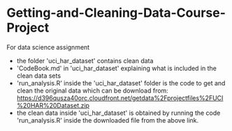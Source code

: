 # Getting-and-Cleaning-Data-Course-Project
For data science assignment 
* the folder 'uci_har_dataset' contains clean data 
* 'CodeBook.md' in 'uci_har_dataset' explaining what is included in the clean data sets
* 'run_analysis.R' inside the 'uci_har_dataset' folder is the code to get and clean the original data which can be download from: https://d396qusza40orc.cloudfront.net/getdata%2Fprojectfiles%2FUCI%20HAR%20Dataset.zip
* the clean data inside 'uci_har_dataset' is obtained by running the code 'run_analysis.R' inside the downloaded file from the above link. 
